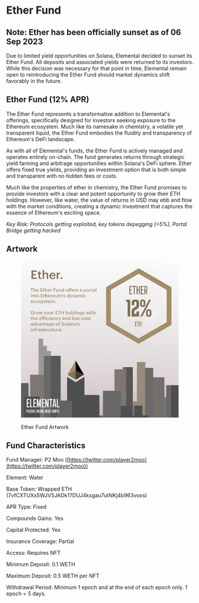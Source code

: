 # Ether Fund

## Note: Ether has been officially sunset as of 06 Sep 2023

Due to limited yield opportunities on Solana, Elemental decided to sunset its Ether Fund. All deposits and associated yields were returned to its investors. While this decision was necessary for that point in time, Elemental remain open to reintroducing the Ether Fund should market dynamics shift favorably in the future.

## Ether Fund (12% APR)

The Ether Fund represents a transformative addition to Elemental's offerings, specifically designed for investors seeking exposure to the Ethereum ecosystem. Much like its namesake in chemistry, a volatile yet transparent liquid, the Ether Fund embodies the fluidity and transparency of Ethereum's DeFi landscape.

As with all of Elemental's funds, the Ether Fund is actively managed and operates entirely on-chain. The fund generates returns through strategic yield farming and arbitrage opportunities within Solana's DeFi sphere. Ether offers fixed true yields, providing an investment option that is both simple and transparent with no hidden fees or costs.

Much like the properties of ether in chemistry, the Ether Fund promises to provide investors with a clear and potent opportunity to grow their ETH holdings. However, like water, the value of returns in USD may ebb and flow with the market conditions, creating a dynamic investment that captures the essence of Ethereum's exciting space.

_Key Risk: Protocols getting exploited, key tokens depegging (>5%), Portal Bridge getting hacked_

## Artwork

<figure><img src="../../.gitbook/assets/23_08_24_ether_revised_apr.png" alt=""><figcaption><p>Ether Fund Artwork</p></figcaption></figure>

## Fund Characteristics

Fund Manager: P2 Moo ([https://twitter.com/player2moo](https://twitter.com/player2moo))

Element: Water

Base Token: Wrapped ETH (7vfCXTUXx5WJV5JADk17DUJ4ksgau7utNKj4b963voxs)

APR Type: Fixed

Compounds Gains: Yes

Capital Protected: Yes

Insurance Coverage: Partial

Access: Requires NFT

Minimum Deposit: 0.1 WETH

Maximum Deposit: 0.5 WETH per NFT

Withdrawal Period: Minimum 1 epoch and at the end of each epoch only. 1 epoch = 5 days.
